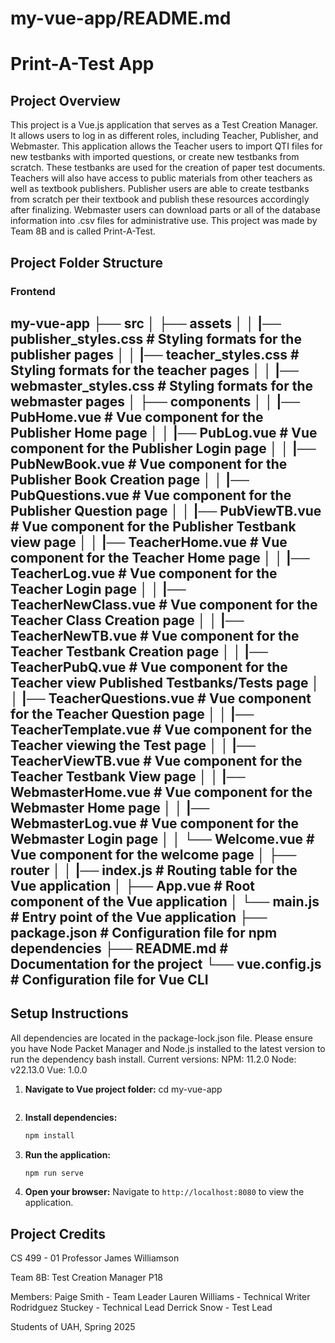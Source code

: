 # my-vue-app/README.md

# Print-A-Test App

## Project Overview

This project is a Vue.js application that serves as a Test Creation Manager. It allows users to log in as different roles, including Teacher, Publisher, and Webmaster.
This application allows the Teacher users to import QTI files for new testbanks with imported questions, or create new testbanks from scratch. These testbanks are used
for the creation of paper test documents. Teachers will also have access to public materials from other teachers as well as textbook publishers. Publisher users are able
to create testbanks from scratch per their textbook and publish these resources accordingly after finalizing. Webmaster users can download parts or all of the database
information into .csv files for administrative use. This project was made by Team 8B and is called Print-A-Test.

## Project Folder Structure

### Frontend

my-vue-app
├── src
│   ├── assets
│   │   |── publisher_styles.css # Styling formats for the publisher pages
│   │   |── teacher_styles.css   # Styling formats for the teacher pages
│   │   |── webmaster_styles.css # Styling formats for the webmaster pages
│   ├── components
│   │   |── PubHome.vue          # Vue component for the Publisher Home page
│   │   |── PubLog.vue           # Vue component for the Publisher Login page
│   │   |── PubNewBook.vue       # Vue component for the Publisher Book Creation page
│   │   |── PubQuestions.vue     # Vue component for the Publisher Question page
│   │   |── PubViewTB.vue        # Vue component for the Publisher Testbank view page
│   │   |── TeacherHome.vue      # Vue component for the Teacher Home page
│   │   |── TeacherLog.vue       # Vue component for the Teacher Login page
│   │   |── TeacherNewClass.vue  # Vue component for the Teacher Class Creation page
│   │   |── TeacherNewTB.vue     # Vue component for the Teacher Testbank Creation page
│   │   |── TeacherPubQ.vue      # Vue component for the Teacher view Published Testbanks/Tests page
│   │   |── TeacherQuestions.vue # Vue component for the Teacher Question page
│   │   |── TeacherTemplate.vue  # Vue component for the Teacher viewing the Test page
│   │   |── TeacherViewTB.vue    # Vue component for the Teacher Testbank View page
│   │   |── WebmasterHome.vue    # Vue component for the Webmaster Home page
│   │   |── WebmasterLog.vue     # Vue component for the Webmaster Login page
│   │   └── Welcome.vue          # Vue component for the welcome page
│   ├── router
│   │   |── index.js             # Routing table for the Vue application
│   ├── App.vue                  # Root component of the Vue application
│   └── main.js                  # Entry point of the Vue application
├── package.json                 # Configuration file for npm dependencies
├── README.md                    # Documentation for the project
└── vue.config.js                # Configuration file for Vue CLI
---

## Setup Instructions
All dependencies are located in the package-lock.json file. Please ensure you have 
Node Packet Manager and Node.js installed to the latest version to run the dependency
bash install.
Current versions:
NPM: 11.2.0
Node: v22.13.0
Vue: 1.0.0

1. **Navigate to Vue project folder:**
   cd my-vue-app
   ```

2. **Install dependencies:**
   ```bash
   npm install
   ```

3. **Run the application:**
   ```bash
   npm run serve
   ```

4. **Open your browser:**
   Navigate to `http://localhost:8080` to view the application.


## Project Credits
CS 499 - 01 Professor James Williamson

Team 8B: Test Creation Manager P18

Members:
Paige Smith - Team Leader
Lauren Williams - Technical Writer
Rodridguez Stuckey - Technical Lead
Derrick Snow - Test Lead

Students of UAH, Spring 2025